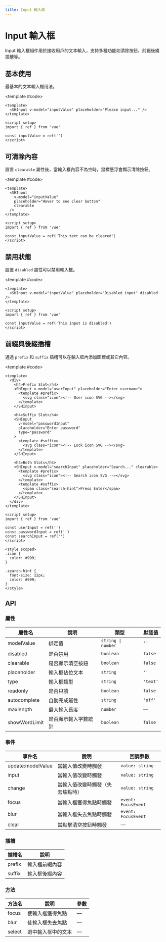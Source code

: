 ```yaml
---
title: Input 輸入框
---
```


# Input 輸入框

Input 輸入框組件用於接收用戶的文本輸入，支持多種功能如清除按鈕、前綴後綴插槽等。

## 基本使用

最基本的文本輸入框用法。

<Demo>
  <BasicDemo />
  
  <template #code>

```vue
<template>
  <SHInput v-model="inputValue" placeholder="Please input..." />
</template>

<script setup>
import { ref } from 'vue'

const inputValue = ref('')
</script>
```

  </template>
</Demo>

## 可清除內容

設置 `clearable` 屬性後，當輸入框內容不為空時，鼠標懸浮會顯示清除按鈕。

<Demo>
  <ClearableDemo />
  
  <template #code>

```vue
<template>
  <SHInput
    v-model="inputValue"
    placeholder="Hover to see clear button"
    clearable
  />
</template>

<script setup>
import { ref } from 'vue'

const inputValue = ref('This text can be cleared')
</script>
```

  </template>
</Demo>

## 禁用狀態

設置 `disabled` 屬性可以禁用輸入框。

<Demo>
  <DisabledDemo />
  
  <template #code>

```vue
<template>
  <SHInput v-model="inputValue" placeholder="Disabled input" disabled />
</template>

<script setup>
import { ref } from 'vue'

const inputValue = ref('This input is disabled')
</script>
```

  </template>
</Demo>

## 前綴與後綴插槽

通過 `prefix` 和 `suffix` 插槽可以在輸入框內添加圖標或其它內容。

<Demo>
  <SlotsDemo />
  
  <template #code>

```vue
<template>
  <div>
    <h4>Prefix Slot</h4>
    <SHInput v-model="userInput" placeholder="Enter username">
      <template #prefix>
        <svg class="icon"><!-- User icon SVG --></svg>
      </template>
    </SHInput>

    <h4>Suffix Slot</h4>
    <SHInput
      v-model="passwordInput"
      placeholder="Enter password"
      type="password"
    >
      <template #suffix>
        <svg class="icon"><!-- Lock icon SVG --></svg>
      </template>
    </SHInput>

    <h4>Both Slots</h4>
    <SHInput v-model="searchInput" placeholder="Search..." clearable>
      <template #prefix>
        <svg class="icon"><!-- Search icon SVG --></svg>
      </template>
      <template #suffix>
        <span class="search-hint">Press Enter</span>
      </template>
    </SHInput>
  </div>
</template>

<script setup>
import { ref } from 'vue'

const userInput = ref('')
const passwordInput = ref('')
const searchInput = ref('')
</script>

<style scoped>
.icon {
  color: #999;
}

.search-hint {
  font-size: 12px;
  color: #999;
}
</style>
```

  </template>
</Demo>

## API

### 屬性

| 屬性名        | 說明                 | 類型               | 默認值   |
| ------------- | -------------------- | ------------------ | -------- |
| modelValue    | 綁定值               | `string \| number` | `''`     |
| disabled      | 是否禁用             | `boolean`          | `false`  |
| clearable     | 是否顯示清空按鈕     | `boolean`          | `false`  |
| placeholder   | 輸入框佔位文本       | `string`           | `''`     |
| type          | 輸入框類型           | `string`           | `'text'` |
| readonly      | 是否只讀             | `boolean`          | `false`  |
| autocomplete  | 自動完成屬性         | `string`           | `'off'`  |
| maxlength     | 最大輸入長度         | `number`           | —        |
| showWordLimit | 是否顯示輸入字數統計 | `boolean`          | `false`  |

### 事件

| 事件名            | 說明                             | 回調參數            |
| ----------------- | -------------------------------- | ------------------- |
| update:modelValue | 當輸入值改變時觸發               | `value: string`     |
| input             | 當輸入值改變時觸發               | `value: string`     |
| change            | 當輸入值改變時觸發（失去焦點時） | `value: string`     |
| focus             | 當輸入框獲得焦點時觸發           | `event: FocusEvent` |
| blur              | 當輸入框失去焦點時觸發           | `event: FocusEvent` |
| clear             | 當點擊清空按鈕時觸發             | —                   |

### 插槽

| 插槽名 | 說明           |
| ------ | -------------- |
| prefix | 輸入框前綴內容 |
| suffix | 輸入框後綴內容 |

### 方法

| 方法名 | 說明               | 參數 |
| ------ | ------------------ | ---- |
| focus  | 使輸入框獲得焦點   | —    |
| blur   | 使輸入框失去焦點   | —    |
| select | 選中輸入框中的文本 | —    |

<script setup>
import { SHConfigProvider } from '@/index'
import BasicDemo from '@/components/Input/demos/BasicDemo.vue'
import ClearableDemo from '@/components/Input/demos/ClearableDemo.vue'
import DisabledDemo from '@/components/Input/demos/DisabledDemo.vue'
import SlotsDemo from '@/components/Input/demos/SlotsDemo.vue'
</script>
